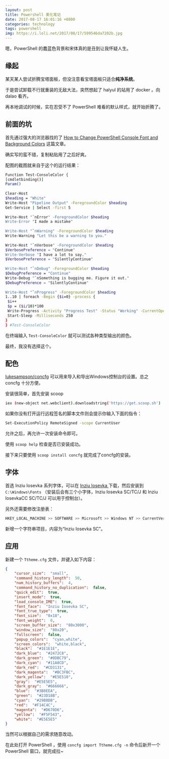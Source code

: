 ```yaml
---
layout: post
title: Powershell 美化笔记
date: 2017-08-17 16:01:16 +0800
categories: technology
tags: powershell 
img: https://i.loli.net/2017/08/17/599546da7202b.jpg
---
```

嗯，PowerShell 的蠢蓝色背景和宋体真的是丑到让我怀疑人生。


## 缘起

某天某人尝试折腾宝塔面板，但没注意看宝塔面板只适合**纯净系统**。

于是尝试卸载不行就重装的无敌大法，突然想起了 halyul 的站用了 docker 。向 dalao 看齐。

再本地调试的时候，实在忍受不了 PowerShell 难看的默认样式，就开始折腾了。

## 前面的坑

首先通过强大的浏览器找的了 [How to Change PowerShell Console Font and Background Colors](https://www.petri.com/change-powershell-console-font-and-background-colors) 这篇文章。

确实写的蛮不错，复制粘贴用了之后好爽。

配图的截图就来自于这个的运行结果：

```bash
Function Test-ConsoleColor {
[cmdletbinding()]
Param()
 
Clear-Host
$heading = "White"
Write-Host "Pipeline Output" -ForegroundColor $heading
Get-Service | Select -first 5
 
Write-Host "`nError" -ForegroundColor $heading
Write-Error "I made a mistake"
 
Write-Host "`nWarning" -ForegroundColor $heading
Write-Warning "Let this be a warning to you."
 
Write-Host "`nVerbose" -ForegroundColor $heading
$VerbosePreference = "Continue"
Write-Verbose "I have a lot to say."
$VerbosePreference = "SilentlyContinue"
 
Write-Host "`nDebug" -ForegroundColor $heading
$DebugPreference = "Continue"
Write-Debug "`nSomething is bugging me. Figure it out."
$DebugPreference = "SilentlyContinue"
 
Write-Host "`nProgress" -ForegroundColor $heading
1..10 | foreach -Begin {$i=0} -process {
 $i++
 $p = ($i/10)*100
 Write-Progress -Activity "Progress Test" -Status "Working" -CurrentOperation $_ -PercentComplete $p
 Start-Sleep -Milliseconds 250
}
} #Test-ConsoleColor
```

在终端输入 `Test-ConsoleColor` 就可以测试各种类型输出的颜色。

最终，我没有选择这个。

## 配色

[lukesampson/concfg](https://github.com/lukesampson/concfg) 可以用来导入和导出Windows控制台的设置。总之 concfg 十分方便。

安装很简单，首先安装 scoop

```bash
iex (new-object net.webclient).downloadstring('https://get.scoop.sh')
```
如果你没有打开运行远程签名的脚本文件则会提示你输入下面的指令：

```bash
Set-ExecutionPolicy RemoteSigned -scope CurrentUser
```
允许之后，再允许一次安装命令即可。

使用 `scoop help` 检查是否已安装成功。

接下来只要使用 `scoop install concfg` 就完成了concfg的安装。

## 字体

首选 Inziu Iosevka 系列字体，可以在 [ Inziu Iosevka ](https://be5invis.github.io/Iosevka/inziu.html) 下载，然后安装到`C:\Windows\Fonts` （安装后会有三个小字体，Inziu Iosevka SC/TC/J 和 Inziu IosevkaCC SC/TC/J 可以用于控制台）。

另外还需要修改注册表：

```bash
HKEY_LOCAL_MACHINE >> SOFTWARE >> Microsoft >> Windows NT >> CurrentVersion >> Console >> TrueTypeFont
```

新增一个字符串项目，内容为“Inziu Iosevka SC”。

## 应用

新建一个 `Ttheme.cfg` 文件，并键入如下内容：

```json
{
    "cursor_size":  "small",
    "command_history_length":  50,
    "num_history_buffers":  4,
    "command_history_no_duplication":  false,
    "quick_edit":  true,
    "insert_mode":  true,
    "load_console_IME":  true,
    "font_face":  "Inziu Iosevka SC",
    "font_true_type":  true,
    "font_size":  "0x18",
    "font_weight":  0,
    "screen_buffer_size":  "80x3000",
    "window_size":  "80x20",
    "fullscreen":  false,
    "popup_colors":  "cyan,white",
    "screen_colors":  "white,black",
    "black":  "#1E1E1E",
    "dark_blue":  "#2472C8",
    "dark_green":  "#0DBC79",
    "dark_cyan":  "#11A8CD",
    "dark_red":  "#CD3131",
    "dark_magenta":  "#BC3FBC",
    "dark_yellow":  "#E5E510",
    "gray":  "#E5E5E5",
    "dark_gray":  "#666666",
    "blue":  "#3B8EEA",
    "green":  "#23D18B",
    "cyan":  "#29B8DB",
    "red":  "#F14C4C",
    "magenta":  "#D670D6",
    "yellow":  "#F5F543",
    "white":  "#E5E5E5"
}
```

当然可以根据自己的需求随意改动。

在此处打开 PowerShell ，使用 `concfg import Ttheme.cfg -n` 命令后新开一个 PowerShell 窗口，就完成拉~
